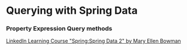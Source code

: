 # Querying with Spring Data
### Property Expression Query methods

[LinkedIn Learning Course "Spring:Spring Data 2" by Mary Ellen Bowman](https://www.linkedin.com/learning/spring-spring-data)
